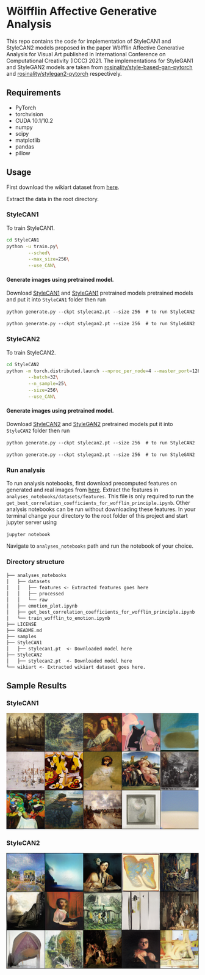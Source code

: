 # Wölfflin Affective Generative Analysis

This repo contains the code for implementation of StyleCAN1 and StyleCAN2 models proposed in the paper Wölfflin Affective Generative Analysis for Visual Art published in International Conference on Computational Creativity (ICCC) 2021.
The implementations for StyleGAN1 and StyleGAN2 models are taken from [rosinality/style-based-gan-pytorch](https://github.com/rosinality/style-based-gan-pytorch) and [rosinality/stylegan2-pytorch](https://github.com/rosinality/stylegan2-pytorch) respectively.

## Requirements

- PyTorch
- torchvision
- CUDA 10.1/10.2
- numpy
- scipy
- matplotlib
- pandas
- pillow
  
## Usage

First download the wikiart dataset from [here](https://www.dropbox.com/s/ssw0fdcdld50o1g/wikiartimages.zip/).

Extract the data in the root directory.

### StyleCAN1
To train StyleCAN1.

```bash
cd StyleCAN1
python -u train.py\
        --sched\
        --max_size=256\
        --use_CAN\
```

#### Generate images using pretrained model.

Download [StyleCAN1](https://waga.s3.us-west-2.amazonaws.com/stylecan1.pt) and [StyleGAN1](https://waga.s3.us-west-2.amazonaws.com/stylegan1.pt) pretrained models pretrained models and put it into `StyleCAN1` folder then run

`python generate.py --ckpt stylecan2.pt --size 256  # to run StyleCAN2`

`python generate.py --ckpt stylegan2.pt --size 256  # to run StyleGAN2`

### StyleCAN2
To train StyleCAN2.

```bash
cd StyleCAN2
python -m torch.distributed.launch --nproc_per_node=4 --master_port=12895 train.py\
        --batch=32\
        --n_sample=25\
        --size=256\
        --use_CAN\
```

#### Generate images using pretrained model.

Download [StyleCAN2](https://waga.s3.us-west-2.amazonaws.com/stylecan2.pt) and [StyleGAN2](https://waga.s3.us-west-2.amazonaws.com/stylegan2.pt) pretrained models put it into `StyleCAN2` folder then run

`python generate.py --ckpt stylecan2.pt --size 256  # to run StyleCAN2`    

`python generate.py --ckpt stylegan2.pt --size 256  # to run StyleGAN2`    



### Run analysis

To run analysis notebooks, first download precomputed features on generated and real images from [here](https://waga.s3.us-west-2.amazonaws.com/features.zip). Extract the features in `analyses_notebooks/datasets/features`. This file is only required to run the `get_best_correlation_coefficients_for_wofflin_principle.ipynb`. Other analysis notebooks can be run without downloading these features. In your terminal change your directory to the root folder of this project and start jupyter server using

`jupyter notebook`

Navigate to `analyses_notebooks` path and run the notebook of your choice.

### Directory structure

```
├── analyses_notebooks
│   ├── datasets
│   │   ├── features <- Extracted features goes here
│   │   ├── processed
│   │   └── raw
│   ├── emotion_plot.ipynb
│   ├── get_best_correlation_coefficients_for_wofflin_principle.ipynb
│   └── train_wofflin_to_emotion.ipynb
├── LICENSE
├── README.md
├── samples
├── StyleCAN1
│   ├── stylecan1.pt  <- Downloaded model here
├── StyleCAN2
│   ├── stylecan2.pt  <- Downloaded model here
└── wikiart <- Extracted wikiart dataset goes here.
```

## Sample Results

### StyleCAN1

![StyleCAN1 sample](./samples/StyleCAN1.png)

### StyleCAN2

![StyleCAN2 sample](./samples/StyleCAN2.png)


